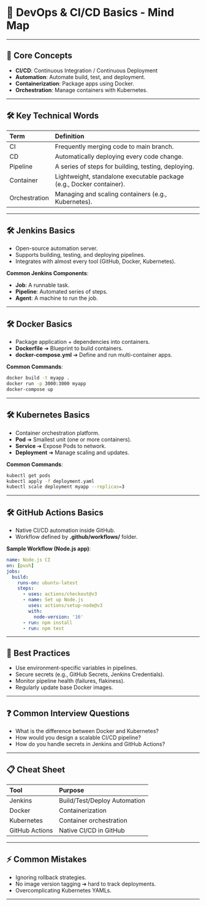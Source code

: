 # 🧠 DevOps & CI/CD Basics - Mind Map

---

## 🔹 Core Concepts
- **CI/CD**: Continuous Integration / Continuous Deployment
- **Automation**: Automate build, test, and deployment.
- **Containerization**: Package apps using Docker.
- **Orchestration**: Manage containers with Kubernetes.

---

## 🛠️ Key Technical Words
| Term | Definition |
|:---|:---|
| CI | Frequently merging code to main branch. |
| CD | Automatically deploying every code change. |
| Pipeline | A series of steps for building, testing, deploying. |
| Container | Lightweight, standalone executable package (e.g., Docker container). |
| Orchestration | Managing and scaling containers (e.g., Kubernetes). |

---

## 🛠️ Jenkins Basics
- Open-source automation server.
- Supports building, testing, and deploying pipelines.
- Integrates with almost every tool (GitHub, Docker, Kubernetes).

**Common Jenkins Components**:
- **Job**: A runnable task.
- **Pipeline**: Automated series of steps.
- **Agent**: A machine to run the job.

---

## 🛠️ Docker Basics
- Package application + dependencies into containers.
- **Dockerfile** ➔ Blueprint to build containers.
- **docker-compose.yml** ➔ Define and run multi-container apps.

**Common Commands**:
```bash
docker build -t myapp .
docker run -p 3000:3000 myapp
docker-compose up
```

---

## 🛠️ Kubernetes Basics
- Container orchestration platform.
- **Pod** ➔ Smallest unit (one or more containers).
- **Service** ➔ Expose Pods to network.
- **Deployment** ➔ Manage scaling and updates.

**Common Commands**:
```bash
kubectl get pods
kubectl apply -f deployment.yaml
kubectl scale deployment myapp --replicas=3
```

---

## 🛠️ GitHub Actions Basics
- Native CI/CD automation inside GitHub.
- Workflow defined by **.github/workflows/** folder.

**Sample Workflow (Node.js app)**:
```yaml
name: Node.js CI
on: [push]
jobs:
  build:
    runs-on: ubuntu-latest
    steps:
      - uses: actions/checkout@v3
      - name: Set up Node.js
        uses: actions/setup-node@v3
        with:
          node-version: '16'
      - run: npm install
      - run: npm test
```

---

## 🎯 Best Practices
- Use environment-specific variables in pipelines.
- Secure secrets (e.g., GitHub Secrets, Jenkins Credentials).
- Monitor pipeline health (failures, flakiness).
- Regularly update base Docker images.

---

## ❓ Common Interview Questions
- What is the difference between Docker and Kubernetes?
- How would you design a scalable CI/CD pipeline?
- How do you handle secrets in Jenkins and GitHub Actions?

---

## 📋 Cheat Sheet
| Tool | Purpose |
|:---|:---|
| Jenkins | Build/Test/Deploy Automation |
| Docker | Containerization |
| Kubernetes | Container orchestration |
| GitHub Actions | Native CI/CD in GitHub |

---

## ⚡ Common Mistakes
- Ignoring rollback strategies.
- No image version tagging ➔ hard to track deployments.
- Overcomplicating Kubernetes YAMLs.

---
